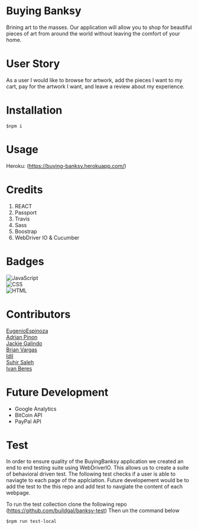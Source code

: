 # Buying Banksy 
Brining art to the masses. Our application will allow you to shop for beautiful pieces of art from around the world without leaving the comfort of your home. 


# User Story 
As a user I would like to browse for artwork, add the pieces I want to my cart, pay for the artwork I want, and leave a review about my experience. 


# Installation 

```
$npm i
```
# Usage 
Heroku: (https://buying-banksy.herokuapp.com/)

# Credits
1. REACT 
2. Passport 
3. Travis 
4. Sass 
5. Boostrap 
6. WebDriver IO & Cucumber 

# Badges 
![JavaScript](https://img.shields.io/badge/JavaScript-62.5%25-yellow)<br/>
![CSS](https://img.shields.io/badge/CSS-21.7%25-purple) <br/>
![HTML](https://img.shields.io/badge/HTML-15.8%25-red) <br/>

# Contributors 
[EugenioEspinoza](https://github.com/egitweb) <br/>
[Adrian Pinon](https://github.com/adrianpinon) <br/>
[Jackie Galindo](https://github.com/buildgal) <br/>
[Brian Vargas](https://github.com/bvargas17) <br/>
[Idil](https://github.com/shaie001) <br/>
[Suhir Saleh](https://github.com/suhirsaleh) <br/>
[Ivan Beres](https://github.com/BeresIvan) <br/>

# Future Development 
* Google Analytics 
* BitCoin API 
* PayPal API


# Test
In order to ensure quality of the BuyingBanksy application we created an end to end testing suite using WebDriverIO. This allows us to create a suite of behavioral driven test. The following test checks if a user is able to naviagte to each page of the applciation. 
Future developement would be to add the test to the this repo and add test to navgiate the content of each webpage. 

To run the test collection clone the following repo (https://github.com/buildgal/banksy-test) 
Then un the command below
```
$npm run test-local 
```